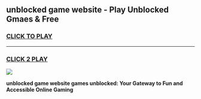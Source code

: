 
## unblocked game website - Play Unblocked Gmaes & Free
<h3>
<a href="https://premium.freeplayer.one?title=unblocked_game_website&ref=19F">CLICK TO PLAY</a></h3>
<hr>

<h3>
<a href="https://premium.freeplayer.one?title=unblocked_game_website&ref=19F">CLICK 2 PLAY</a>
  
</h3>

<a href="https://premium.freeplayer.one?title=unblocked_game_website&ref=19F/"><img src="https://clearcache.store/games.png"></a>


**unblocked game website games unblocked: Your Gateway to Fun and Accessible Online Gaming**
